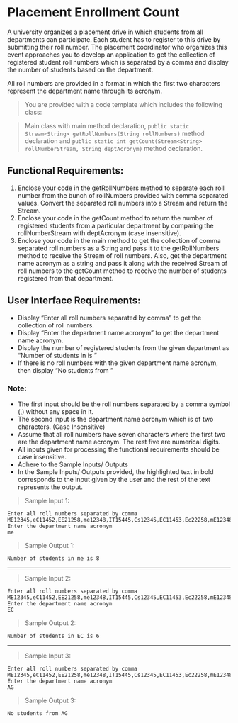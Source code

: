 # Placement Enrollment Count

A university organizes a placement drive in which students from all departments can participate. Each student has to register to this drive by submitting their roll number. The placement coordinator who organizes this event approaches you to develop an application to get the collection of registered student roll numbers which is separated by a comma and display the number of students based on the department. 

All roll numbers are provided in a format in which the first two characters represent the department name through its acronym.

> You are provided with a code template which includes the following class:

> Main class with main method declaration, `public static Stream<String> getRollNumbers(String rollNumbers)` method declaration and `public static int getCount(Stream<String> rollNumberStream, String deptAcronym)` method declaration.

## Functional Requirements:

1. Enclose your code in the getRollNumbers method to separate each roll number from the bunch of rollNumbers provided with comma separated values. Convert the separated roll numbers into a Stream<String> and return the Stream.
2. Enclose your code in the getCount method to return the number of registered students from a particular department by comparing the rollNumberStream with deptAcronym (case insensitive).
3. Enclose your code in the main method to get the collection of comma separated roll numbers as a String and pass it to the getRollNumbers method to receive the Stream of roll numbers. Also, get the department name acronym as a string and pass it along with the received Stream of roll numbers to the getCount method to receive the number of students registered from that department.

## User Interface Requirements:

- Display “Enter all roll numbers separated by comma” to get the collection of roll numbers.
- Display “Enter the department name acronym” to get the department name acronym.
- Display the number of registered students from the given department as “Number of students in <department name acronym> is <count>”
- If there is no roll numbers with the given department name acronym, then display “No students from <department name acronym>”

### Note:

- The first input should be the roll numbers separated by a comma symbol (,) without any space in it.
- The second input is the department name acronym which is of two characters. (Case Insensitive)
- Assume that all roll numbers have seven characters where the first two are the department name acronym. The rest five are numerical digits.
- All inputs given for processing the functional requirements should be case insensitive.
- Adhere to the Sample Inputs/ Outputs
- In the Sample Inputs/ Outputs provided, the highlighted text in bold corresponds to the input given by the user and the rest of the text represents the output.

> Sample Input 1:

    Enter all roll numbers separated by comma
    ME12345,eC11452,EE21258,me12348,IT15445,Cs12345,EC11453,Ec22258,mE12348,IT15446,CS12345,ec11454,ee21258,Me12348,IT15447,cS12345,EC11455,EC21268,ME12348,ME15445,cs12357,ME12349,mE12350
    Enter the department name acronym
    me

> Sample Output 1:

    Number of students in me is 8

---

> Sample Input 2:

    Enter all roll numbers separated by comma
    ME12345,eC11452,EE21258,me12348,IT15445,Cs12345,EC11453,Ec22258,mE12348,IT15446,CS12345,ec11454,ee21258,Me12348,IT15447,cS12345,EC11455,EC21268,ME12348,ME15445,cs12357,ME12349,mE12350
    Enter the department name acronym
    EC

> Sample Output 2:

    Number of students in EC is 6

---

> Sample Input 3:

    Enter all roll numbers separated by comma
    ME12345,eC11452,EE21258,me12348,IT15445,Cs12345,EC11453,Ec22258,mE12348,IT15446,CS12345,ec11454,ee21258,Me12348,IT15447,cS12345,EC11455,EC21268,ME12348,ME15445,cs12357,ME12349,mE12350
    Enter the department name acronym
    AG

> Sample Output 3:

    No students from AG

